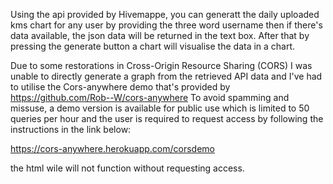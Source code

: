 Using the api provided by Hivemappe, 
you can generatt the daily uploaded kms chart
for any user by providing the three word username 
then if there's data available, 
the json data will be returned in the text box. 
After that by pressing the generate button a chart will
visualise the data in a chart.

Due to some restorations in Cross-Origin Resource Sharing (CORS)
I was unable to directly generate a graph from the retrieved API data
and I've had to utilise the Cors-anywhere demo that's provided by 
https://github.com/Rob--W/cors-anywhere
To avoid spamming and missuse, a demo version is available for public use
which is limited to 50 queries per hour and the user is required to request access 
by following the instructions in the link below:

https://cors-anywhere.herokuapp.com/corsdemo

the html wile will not function without requesting access.
